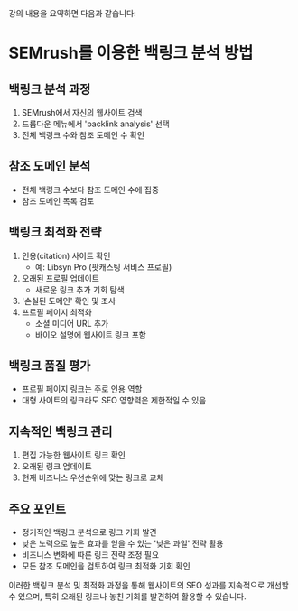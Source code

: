 강의 내용을 요약하면 다음과 같습니다:

# SEMrush를 이용한 백링크 분석 방법

## 백링크 분석 과정

1. SEMrush에서 자신의 웹사이트 검색
2. 드롭다운 메뉴에서 'backlink analysis' 선택
3. 전체 백링크 수와 참조 도메인 수 확인

## 참조 도메인 분석

- 전체 백링크 수보다 참조 도메인 수에 집중
- 참조 도메인 목록 검토

## 백링크 최적화 전략

1. 인용(citation) 사이트 확인
   - 예: Libsyn Pro (팟캐스팅 서비스 프로필)
2. 오래된 프로필 업데이트
   - 새로운 링크 추가 기회 탐색
3. '손실된 도메인' 확인 및 조사
4. 프로필 페이지 최적화
   - 소셜 미디어 URL 추가
   - 바이오 설명에 웹사이트 링크 포함

## 백링크 품질 평가

- 프로필 페이지 링크는 주로 인용 역할
- 대형 사이트의 링크라도 SEO 영향력은 제한적일 수 있음

## 지속적인 백링크 관리

1. 편집 가능한 웹사이트 링크 확인
2. 오래된 링크 업데이트
3. 현재 비즈니스 우선순위에 맞는 링크로 교체

## 주요 포인트

- 정기적인 백링크 분석으로 링크 기회 발견
- 낮은 노력으로 높은 효과를 얻을 수 있는 '낮은 과일' 전략 활용
- 비즈니스 변화에 따른 링크 전략 조정 필요
- 모든 참조 도메인을 검토하여 링크 최적화 기회 확인

이러한 백링크 분석 및 최적화 과정을 통해 웹사이트의 SEO 성과를 지속적으로 개선할 수 있으며, 특히 오래된 링크나 놓친 기회를 발견하여 활용할 수 있습니다.
